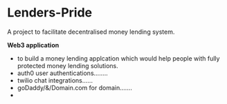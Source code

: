 # Lenders-Pride
A project to facilitate decentralised money lending system.


**Web3 application**
- to build a money lending applcation which would help people with fully protected money lending solutions.
- auth0 user authentications........
- twilio chat integrations......
- goDaddy/&/Domain.com  for domain.......
- 
